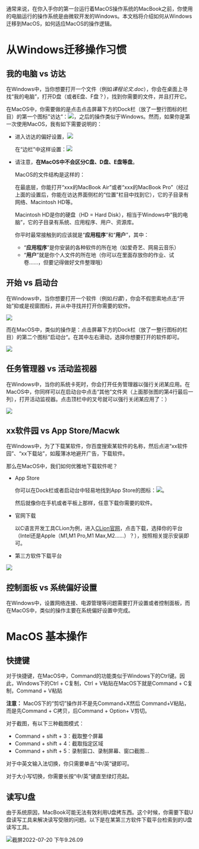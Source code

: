 通常来说，在你入手你的第一台运行着MacOS操作系统的MacBook之前，你使用的电脑运行的操作系统是由微软开发的Windows。本文档将介绍如何从Windows迁移到MacOS，如何适应MacOS的操作逻辑。

# 从Windows迁移操作习惯

## 我的电脑 vs 访达

在Windows中，当你想要打开一个文件（例如*课程论文.doc*），你会在桌面上寻找“我的电脑”，打开D盘（或者E盘、F盘？），找到你需要的文件，并且打开它。

在MacOS中，你需要做的是点击点击屏幕下方的Dock栏（放了一整行图标的栏目）的第一个图标”访达“：![](https://tva1.sinaimg.cn/large/e6c9d24egy1h4dcf22l7zj201s01qgld.jpg)，之后的操作类似于Windows。然而，如果你是第一次使用MacOS，我有如下需要说明的：

* 进入访达的偏好设置，![](https://tva1.sinaimg.cn/large/e6c9d24egy1h4dcj7f7opj214y0u0wjq.jpg)

  在“边栏”中这样设置：![](https://tva1.sinaimg.cn/large/e6c9d24egy1h4dclwdykkj20r61cuwhe.jpg)

* 请注意，**在MacOS中不会区分C盘、D盘、E盘等盘**。

  MacOS的文件结构是这样的：

  在最底层，你能打开“xxx的MacBook Air”或者“xxx的MacBook Pro”（经过上面的设置后，你能在访达界面侧栏的“位置”栏目中找到它），它的子目录有网络、Macintosh HD等。

  Macintosh HD是你的硬盘（HD = Hard Disk），相当于Windows中“我的电脑”，它的子目录有系统、应用程序、用户、资源库。

  你平时最常接触到的应该就是“**应用程序**”和“**用户**”，其中：

  * “**应用程序**”是你安装的各种软件的所在地（如爱奇艺、网易云音乐）
  * “**用户**”就是你个人文件的所在地（你可以在里面存放你的作业、试卷......，但要记得做好文件整理哦）

## 开始 vs 启动台

在Windows中，当你想要打开一个软件（例如*扫雷*），你会不假思索地点击“开始”抑或是视窗图标，并从中寻找并打开你需要的软件。

![](https://lh3.googleusercontent.com/-Ha3saq8OFts/YZMEemOcCwI/AAAAAAAAf_E/doZFnqHFfcsdPB3KOQulsH7cVSz6zv5mACEwYBhgLKtMDABHVOhz0Yv1aeBYkerQCB_m-YeLyTFOl3JarAk7ZvmmbmTWvUt9Yo5rcaOx8EetpKoEL5zdi6suJqUPqAMnxCNuWFELSyYPq9TGqd1jnPKxLLCNEoDi-ct7BqNP-qrbr-_RAl4PoEh475JURNwrog8TvSNIAwgKm8fv1N7Y0r_6nG4wQkDL6C8yGOReu2_Ysux0VBDtLMOjJWsbF9oOg8knIx0aNUu7iH9x6OAe5nc8qRJ9JAfDdFJmfsyBLbmby05oQAwRcYF061FhRQc169j-3E3ddF3CAISoZaxsVDG9lFLs98mBoKFMmsRq6iJFORCnOlZ4IsGocFYnRrZdUe-I4bTCtkcQ9hyQN2aHc_JtkDgLTnMCjw2C-kmdV5lhmq6SURgSQhsiwskhB0jsfLSu6fKpSmvjKtAimgTsvdxHIumJhgyKx-3RFlngT5244xJqqroLbFRwtwF6y_J_UJd60TlpZ9rUuI2n6rMQ6gXfesIgyHREDRQh69fCGUlcpsq2rkfglCulysq_MpkoHq7kYDJJ8xPwL3fJFE5QV81NicQe3qg9AZ13NyW4zD5VEu6yFe7b5GAzmw1OvfPHjCTW3Oj-ksy5LpuID3J49jsi5z10wzPrNjAY/s0/U2uICCilcH0LykMXgkc1PAKE9EA.png)

而在MacOS中，类似的操作是：点击屏幕下方的Dock栏（放了一整行图标的栏目）的第二个图标”启动台“。在其中左右滑动，选择你想要打开的软件即可。

![](https://tva1.sinaimg.cn/large/e6c9d24egy1h4dcb1p118j21c00u0n2q.jpg)

## 任务管理器 vs 活动监视器

在Windows中，当你的系统卡死时，你会打开任务管理器以强行关闭某应用。在MacOS中，你同样可以在启动台中点击“其他”文件夹（上面那张图的第4行最后一列），打开活动监视器。点击顶栏中的叉号就可以强行关闭某应用了：）

![](https://tva1.sinaimg.cn/large/e6c9d24egy1h4dd3ffl7ij219u0u0gq2.jpg)

## xx软件园 vs App Store/Macwk

在Windows中，为了下载某软件，你百度搜索某软件的名称，然后点进“xx软件园”、“xx下载站”，如履薄冰地避开广告，下载软件。

那么在MacOS中，我们如何优雅地下载软件呢？

* App Store

  你可以在Dock栏或者启动台中轻易地找到App Store的图标：![](https://tva1.sinaimg.cn/large/e6c9d24egy1h4dd8jojf7j201o01ma9t.jpg)。

  然后就像你在手机或者平板上那样，任意下载你需要的软件。

* 官网下载

  以C语言开发工具CLion为例，进入[CLion官网](https://www.jetbrains.com/zh-cn/clion/)，点击下载，选择你的平台（Intel还是Apple（M1,M1 Pro,M1 Max,M2......）？），按照相关提示安装即可。

* 第三方软件下载平台

![](https://tva1.sinaimg.cn/large/e6c9d24egy1h4dde9r3gcj210r0u0dj5.jpg)

## 控制面板 vs 系统偏好设置

在Windows中，设置网络连接、电源管理等问题需要打开设置或者控制面板，而在MacOS中，类似的操作主要在系统偏好设置中完成。

# MacOS 基本操作

## 快捷键

对于快捷键，在MacOS中，Command的功能类似于Windows下的Ctrl键。因此，Windows下的Ctrl + C复制，Ctrl + V粘贴在MacOS下就是Command + C复制，Command + V粘贴

**注意：** MacOS下的“剪切”操作并不是先Command+X然后 Command+V粘贴，而是先Command + C拷贝，后Command + Option+ V剪切。

对于截图，有以下三种截图模式：

* Command + shift + 3：截取整个屏幕
* Command + shift + 4：截取指定区域
* Command + shift + 5：录制窗口、录制屏幕、窗口截图...

对于中英文输入法切换，你只需要单击“中/英”键即可。

对于大小写切换，你需要长按“中/英”键直至绿灯亮起。

## 读写U盘

由于系统原因，MacBook可能无法有效利用U盘拷东西。这个时候，你需要下载U盘读写工具来解决读写受限的问题。以下是在某第三方软件下载平台检索到的U盘读写工具。

![截屏2022-07-20 下午9.26.09](https://tva1.sinaimg.cn/large/e6c9d24egy1h4dpny9ilsj21c00u0ael.jpg)